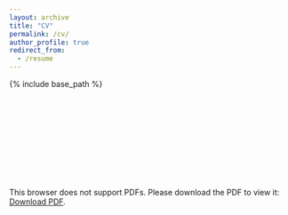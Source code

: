 ```yaml
---
layout: archive
title: "CV"
permalink: /cv/
author_profile: true
redirect_from:
  - /resume
---
```


{% include base_path %}

<object data="https://github.com/rrlcs/rrlcs.github.io/blob/master/files/Resume_12_05_21.pdf" type="application/pdf" width="700px" height="700px">
    <embed src="https://github.com/rrlcs/rrlcs.github.io/blob/master/files/Resume_12_05_21.pdf">
        <p>This browser does not support PDFs. Please download the PDF to view it: <a href="https://github.com/rrlcs/rrlcs.github.io/blob/master/files/Resume_12_05_21.pdf">Download PDF</a>.</p>
    </embed>
</object>
<!-- <a href="rrlcs.github.io/files/Resume_12_05_21.pdf">CV</a> -->